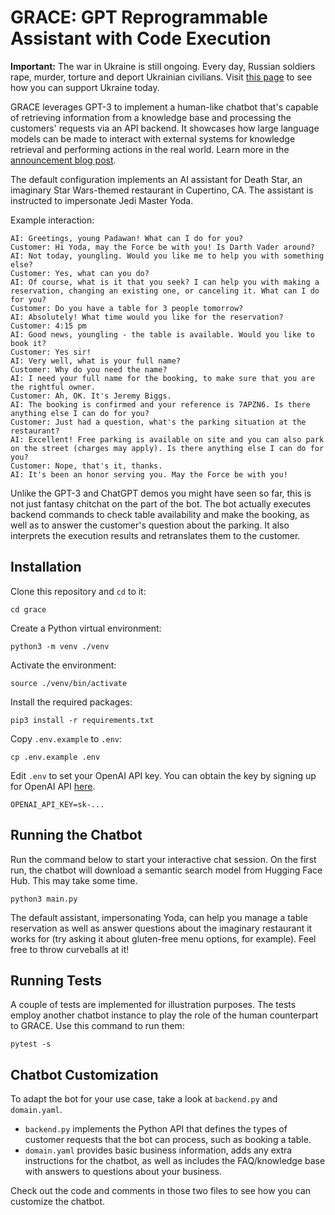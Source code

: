 # GRACE: GPT Reprogrammable Assistant with Code Execution

**Important:** The war in Ukraine is still ongoing. Every day, Russian soldiers rape, murder, torture and deport Ukrainian civilians. Visit [this page](https://war.ukraine.ua/support-ukraine/) to see how you can support Ukraine today.

GRACE leverages GPT-3 to implement a human-like chatbot that's capable of retrieving information from a knowledge base and processing the customers' requests via an API backend. It showcases how large language models can be made to interact with external systems for knowledge retrieval and performing actions in the real world. Learn more in the [announcement blog post](https://artmatsak.com/post/grace/).

The default configuration implements an AI assistant for Death Star, an imaginary Star Wars-themed restaurant in Cupertino, CA. The assistant is instructed to impersonate Jedi Master Yoda.

Example interaction:

```
AI: Greetings, young Padawan! What can I do for you?
Customer: Hi Yoda, may the Force be with you! Is Darth Vader around?
AI: Not today, youngling. Would you like me to help you with something else?
Customer: Yes, what can you do?
AI: Of course, what is it that you seek? I can help you with making a reservation, changing an existing one, or canceling it. What can I do for you?
Customer: Do you have a table for 3 people tomorrow?
AI: Absolutely! What time would you like for the reservation?
Customer: 4:15 pm
AI: Good news, youngling - the table is available. Would you like to book it?
Customer: Yes sir!
AI: Very well, what is your full name?
Customer: Why do you need the name?
AI: I need your full name for the booking, to make sure that you are the rightful owner.
Customer: Ah, OK. It's Jeremy Biggs.
AI: The booking is confirmed and your reference is 7APZN6. Is there anything else I can do for you?
Customer: Just had a question, what's the parking situation at the restaurant?
AI: Excellent! Free parking is available on site and you can also park on the street (charges may apply). Is there anything else I can do for you?
Customer: Nope, that's it, thanks.
AI: It's been an honor serving you. May the Force be with you!
```

Unlike the GPT-3 and ChatGPT demos you might have seen so far, this is not just fantasy chitchat on the part of the bot. The bot actually executes backend commands to check table availability and make the booking, as well as to answer the customer's question about the parking. It also interprets the execution results and retranslates them to the customer.

## Installation

Clone this repository and `cd` to it:

```
cd grace
```

Create a Python virtual environment:

```
python3 -m venv ./venv
```

Activate the environment:

```
source ./venv/bin/activate
```

Install the required packages:

```
pip3 install -r requirements.txt
```

Copy `.env.example` to `.env`:

```
cp .env.example .env
```

Edit `.env` to set your OpenAI API key. You can obtain the key by signing up for OpenAI API [here](https://beta.openai.com/signup).

```
OPENAI_API_KEY=sk-...
```

## Running the Chatbot

Run the command below to start your interactive chat session. On the first run, the chatbot will download a semantic search model from Hugging Face Hub. This may take some time.

```
python3 main.py
```

The default assistant, impersonating Yoda, can help you manage a table reservation as well as answer questions about the imaginary restaurant it works for (try asking it about gluten-free menu options, for example). Feel free to throw curveballs at it!

## Running Tests

A couple of tests are implemented for illustration purposes. The tests employ another chatbot instance to play the role of the human counterpart to GRACE. Use this command to run them:

```
pytest -s
```

## Chatbot Customization

To adapt the bot for your use case, take a look at `backend.py` and `domain.yaml`.

* `backend.py` implements the Python API that defines the types of customer requests that the bot can process, such as booking a table.
* `domain.yaml` provides basic business information, adds any extra instructions for the chatbot, as well as includes the FAQ/knowledge base with answers to questions about your business.

Check out the code and comments in those two files to see how you can customize the chatbot.
